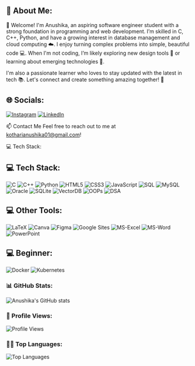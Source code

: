 ## 💫 **About Me**:

👋 Welcome! I'm Anushika, an aspiring software engineer student with a strong foundation in programming and web development. I’m skilled in C, C++, Python, and have a growing interest in database management and cloud computing ☁️. I enjoy turning complex problems into simple, beautiful code 💻. When I'm not coding, I’m likely exploring new design tools 🎨 or learning about emerging technologies 🚀.

I'm also a passionate learner who loves to stay updated with the latest in tech 📚. Let's connect and create something amazing together! 🤝


## 🌐 Socials:
[![Instagram](https://img.shields.io/badge/Instagram-E4405F?style=for-the-badge&logo=instagram&logoColor=white)](https://instagram.com/anushika_03)
[![LinkedIn](https://img.shields.io/badge/LinkedIn-0A66C2?style=for-the-badge&logo=linkedin&logoColor=white)](https://linkedin.com/in/anushika-kothari)


📫 Contact Me
Feel free to reach out to me at kotharianushika01@gmail.com!

💻 Tech Stack:
## 💻 Tech Stack:
![C](https://img.shields.io/badge/C-6A5ACD?style=for-the-badge&logo=c&logoColor=white)
![C++](https://img.shields.io/badge/C++-FF4500?style=for-the-badge&logo=c%2B%2B&logoColor=white)
![Python](https://img.shields.io/badge/Python-32CD32?style=for-the-badge&logo=python&logoColor=white)
![HTML5](https://img.shields.io/badge/HTML5-FF6347?style=for-the-badge&logo=html5&logoColor=white)
![CSS3](https://img.shields.io/badge/CSS3-4682B4?style=for-the-badge&logo=css3&logoColor=white)
![JavaScript](https://img.shields.io/badge/JavaScript-FFD700?style=for-the-badge&logo=javascript&logoColor=black)
![SQL](https://img.shields.io/badge/SQL-8A2BE2?style=for-the-badge&logo=javascript&logoColor=black)
![MySQL](https://img.shields.io/badge/MySQL-48D1CC?style=for-the-badge&logo=javascript&logoColor=black)
![Oracle](https://img.shields.io/badge/Oracle-DC143C?style=for-the-badge&logo=javascript&logoColor=black)
![SQLite](https://img.shields.io/badge/SQLite-FF7F50?style=for-the-badge&logo=javascript&logoColor=black)
![VectorDB](https://img.shields.io/badge/vectorDB-8B0000?style=for-the-badge&logo=javascript&logoColor=black)
![OOPs](https://img.shields.io/badge/oops-FF69B4?style=for-the-badge&logo=javascript&logoColor=black)
![DSA](https://img.shields.io/badge/DSA-00CED1?style=for-the-badge&logo=javascript&logoColor=black)

## 💻 Other Tools:
![LaTeX](https://img.shields.io/badge/LaTeX-228B22?style=for-the-badge&logo=javascript&logoColor=black)
![Canva](https://img.shields.io/badge/Canva-FF8C00?style=for-the-badge&logo=javascript&logoColor=black)
![Figma](https://img.shields.io/badge/Figma-00FF7F?style=for-the-badge&logo=javascript&logoColor=black)
![Google Sites](https://img.shields.io/badge/GoogleSites-1E90FF?style=for-the-badge&logo=javascript&logoColor=black)
![MS-Excel](https://img.shields.io/badge/MSExcel-8B4513?style=for-the-badge&logo=javascript&logoColor=black)
![MS-Word](https://img.shields.io/badge/MSWord-4682B4?style=for-the-badge&logo=javascript&logoColor=black)
![PowerPoint](https://img.shields.io/badge/PowerPoint-B22222?style=for-the-badge&logo=javascript&logoColor=black)

## 💻 Beginner:
![Docker](https://img.shields.io/badge/Docker-4169E1?style=for-the-badge&logo=javascript&logoColor=black)
![Kubernetes](https://img.shields.io/badge/Kubernetes-F7DF1E?style=for-the-badge&logo=javascript&logoColor=black)


### 📊 GitHub Stats:
![Anushika's GitHub stats](https://github-readme-stats.vercel.app/api?username=Anushika-Kothari&show_icons=true&theme=radical)

### 👀 Profile Views:
![Profile Views](https://komarev.com/ghpvc/?username=Anushika-Kothari&color=blue)

### 🧑‍💻 Top Languages:
![Top Languages](https://github-readme-stats.vercel.app/api/top-langs/?username=Anushika-Kothari&layout=compact&theme=radical)



